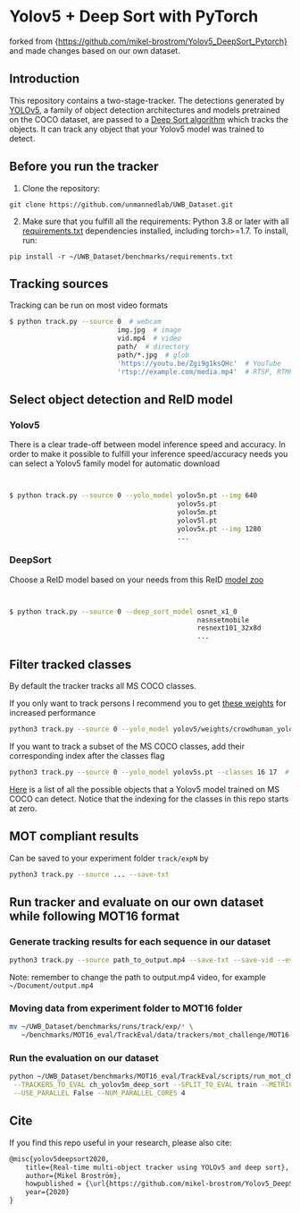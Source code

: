 # Yolov5 + Deep Sort with PyTorch

forked from {https://github.com/mikel-brostrom/Yolov5_DeepSort_Pytorch} and made changes based on our own dataset. 

## Introduction

This repository contains a two-stage-tracker. The detections generated by [YOLOv5](https://github.com/ultralytics/yolov5), a family of object detection architectures and models pretrained on the COCO dataset, are passed to a [Deep Sort algorithm](https://github.com/ZQPei/deep_sort_pytorch) which tracks the objects. It can track any object that your Yolov5 model was trained to detect.


## Before you run the tracker

1. Clone the repository:

`git clone https://github.com/unmannedlab/UWB_Dataset.git`

2. Make sure that you fulfill all the requirements: Python 3.8 or later with all [requirements.txt](https://github.com/unmannedlab/UWB_Dataset/blob/main/benchmarks/requirements.txt) dependencies installed, including torch>=1.7. To install, run:

`pip install -r ~/UWB_Dataset/benchmarks/requirements.txt`

## Tracking sources

Tracking can be run on most video formats

```bash
$ python track.py --source 0  # webcam
                           img.jpg  # image
                           vid.mp4  # video
                           path/  # directory
                           path/*.jpg  # glob
                           'https://youtu.be/Zgi9g1ksQHc'  # YouTube
                           'rtsp://example.com/media.mp4'  # RTSP, RTMP, HTTP stream
```


## Select object detection and ReID model

### Yolov5

There is a clear trade-off between model inference speed and accuracy. In order to make it possible to fulfill your inference speed/accuracy needs
you can select a Yolov5 family model for automatic download

```bash


$ python track.py --source 0 --yolo_model yolov5n.pt --img 640
                                          yolov5s.pt
                                          yolov5m.pt
                                          yolov5l.pt 
                                          yolov5x.pt --img 1280
                                          ...
```

### DeepSort

Choose a ReID model based on your needs from this ReID [model zoo](https://kaiyangzhou.github.io/deep-person-reid/MODEL_ZOO)

```bash


$ python track.py --source 0 --deep_sort_model osnet_x1_0
                                               nasnsetmobile
                                               resnext101_32x8d
                                               ...
```

## Filter tracked classes

By default the tracker tracks all MS COCO classes.

If you only want to track persons I recommend you to get [these weights](https://drive.google.com/file/d/1gglIwqxaH2iTvy6lZlXuAcMpd_U0GCUb/view?usp=sharing) for increased performance

```bash
python3 track.py --source 0 --yolo_model yolov5/weights/crowdhuman_yolov5m.pt --classes 0  # tracks persons, only
```

If you want to track a subset of the MS COCO classes, add their corresponding index after the classes flag

```bash
python3 track.py --source 0 --yolo_model yolov5s.pt --classes 16 17  # tracks cats and dogs, only
```

[Here](https://tech.amikelive.com/node-718/what-object-categories-labels-are-in-coco-dataset/) is a list of all the possible objects that a Yolov5 model trained on MS COCO can detect. Notice that the indexing for the classes in this repo starts at zero.


## MOT compliant results

Can be saved to your experiment folder `track/expN` by 

```bash
python3 track.py --source ... --save-txt
```
## Run tracker and evaluate on our own dataset while following MOT16 format
### Generate tracking results for each sequence in our dataset
```bash
python3 track.py --source path_to_output.mp4 --save-txt --save-vid --evaluate --yolo_model yolov5/weights/crowdhuman_yolov5m.pt --classes 0 --imgsz 728 1296
```
Note: remember to change the path to output.mp4 video, for example `~/Document/output.mp4`

### Moving data from experiment folder to MOT16 folder
```bash
mv ~/UWB_Dataset/benchmarks/runs/track/exp/* \
   ~/benchmarks/MOT16_eval/TrackEval/data/trackers/mot_challenge/MOT16-train/ch_yolov5m_deep_sort/data/
```
### Run the evaluation on our dataset
```bash
python ~/UWB_Dataset/benchmarks/MOT16_eval/TrackEval/scripts/run_mot_challenge.py --BENCHMARK MOT16 \
 --TRACKERS_TO_EVAL ch_yolov5m_deep_sort --SPLIT_TO_EVAL train --METRICS CLEAR Identity HOTA \
 --USE_PARALLEL False --NUM_PARALLEL_CORES 4
```

## Cite

If you find this repo useful in your research, please also cite:

```latex
@misc{yolov5deepsort2020,
    title={Real-time multi-object tracker using YOLOv5 and deep sort},
    author={Mikel Broström},
    howpublished = {\url{https://github.com/mikel-brostrom/Yolov5_DeepSort_Pytorch}},
    year={2020}
}
```
